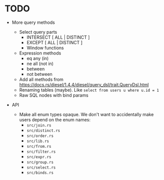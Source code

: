 # TODO

- More query methods
  - Select query parts
    - INTERSECT [ ALL | DISTINCT ]
    - EXCEPT [ ALL | DISTINCT ]
    - Window functions
  - Expression methods
    - eq any (in)
    - ne all (not in)
    - between
    - not between
  - Add all methods from https://docs.rs/diesel/1.4.4/diesel/query_dsl/trait.QueryDsl.html
  - Renaming tables (maybe). Like `select from users u where u.id = 1`
  - Raw SQL nodes with bind params

- API
  - Make all enum types opaque. We don't want to accidentally make users depend on the enum names:
    - `src/join.rs`
    - `src/distinct.rs`
    - `src/order.rs`
    - `src/lib.rs`
    - `src/from.rs`
    - `src/filter.rs`
    - `src/expr.rs`
    - `src/group.rs`
    - `src/select.rs`
    - `src/binds.rs`
